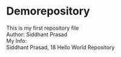# Demorepository
This is my first repository file
<br>
Author: Siddhant Prasad
<br>
My Info: 
<br>
Siddhant Prasad, 18
Hello World
Repository